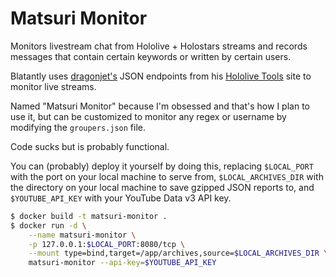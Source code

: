 # Matsuri Monitor

Monitors livestream chat from Hololive + Holostars streams and records messages that contain certain keywords or written by certain users.

Blatantly uses [dragonjet's](https://twitter.com/dragonjetmkii) JSON endpoints from his [Hololive Tools](https://hololive.jetri.co/#/) site to monitor live streams.

Named "Matsuri Monitor" because I'm obsessed and that's how I plan to use it, but can be customized to monitor any regex or username by modifying the `groupers.json` file.

Code sucks but is probably functional.

You can (probably) deploy it yourself by doing this, replacing `$LOCAL_PORT` with the port on your local machine to serve from, `$LOCAL_ARCHIVES_DIR` with the directory on your local machine to save gzipped JSON reports to, and `$YOUTUBE_API_KEY` with your YouTube Data v3 API key.

```bash
$ docker build -t matsuri-monitor .
$ docker run -d \
    --name matsuri-monitor \
    -p 127.0.0.1:$LOCAL_PORT:8080/tcp \
    --mount type=bind,target=/app/archives,source=$LOCAL_ARCHIVES_DIR \
    matsuri-monitor --api-key=$YOUTUBE_API_KEY
```
